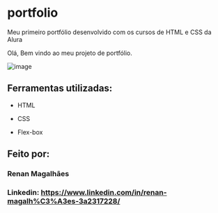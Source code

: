 # portfolio
Meu primeiro portfólio desenvolvido com os cursos de HTML e CSS da Alura

Olá, Bem vindo ao meu projeto de portfólio.

![image](https://user-images.githubusercontent.com/77756047/211304452-220fedf0-f91b-490f-8a65-a60ce860bc5c.png)

## Ferramentas utilizadas:

* HTML

* CSS

* Flex-box

## Feito por: 

### Renan Magalhães

### Linkedin: https://www.linkedin.com/in/renan-magalh%C3%A3es-3a2317228/
